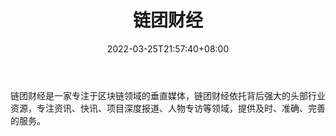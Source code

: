 ﻿---
weight: 
title: "链团财经"
description: "链团财经是一家专注于区块链领域的垂直媒体，链团财经依托背后强大的头部行业资源，专注资讯、快讯、项目深度报道、人物专访等领域，提供及时、准确、完善的服务"
date: 2022-03-25T21:57:40+08:00
lastmod: 2022-03-25T16:45:40+08:00
draft: false
authors: ["Metabd"]
featuredImage: "liantuancaijing.png"
link: ""
tags: ["元宇宙资讯","链团财经"]
categories: ["navigation"]
navigation: ["元宇宙资讯"]
lightgallery: true
toc: true
pinned: false
recommend: false
recommend1: false
---
链团财经是一家专注于区块链领域的垂直媒体，链团财经依托背后强大的头部行业资源，专注资讯、快讯、项目深度报道、人物专访等领域，提供及时、准确、完善的服务。
